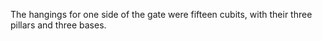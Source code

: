 The hangings for one side of the gate were fifteen cubits, with their three pillars and three bases.
